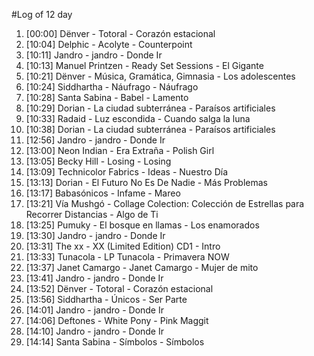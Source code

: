 #Log of 12 day

1. [00:00] Dënver - Totoral - Corazón estacional
1. [10:04] Delphic - Acolyte - Counterpoint
1. [10:11] Jandro - jandro - Donde Ir
1. [10:13] Manuel Printzen - Ready Set Sessions - El Gigante
1. [10:21] Dënver - Música, Gramática, Gimnasia - Los adolescentes
1. [10:24] Siddhartha - Náufrago - Náufrago
1. [10:28] Santa Sabina - Babel - Lamento
1. [10:29] Dorian - La ciudad subterránea - Paraísos artificiales
1. [10:33] Radaid - Luz escondida - Cuando salga la luna
1. [10:38] Dorian - La ciudad subterránea - Paraísos artificiales
1. [12:56] Jandro - jandro - Donde Ir
1. [13:00] Neon Indian - Era Extraña - Polish Girl
1. [13:05] Becky Hill - Losing - Losing
1. [13:09] Technicolor Fabrics - Ideas - Nuestro Día
1. [13:13] Dorian - El Futuro No Es De Nadie - Más Problemas
1. [13:17] Babasónicos - Infame - Mareo
1. [13:21] Vía Mushgó - Collage Colection: Colección de Estrellas para Recorrer Distancias - Algo de Ti
1. [13:25] Pumuky - El bosque en llamas - Los enamorados
1. [13:30] Jandro - jandro - Donde Ir
1. [13:31] The xx - XX (Limited Edition) CD1 - Intro
1. [13:33] Tunacola - LP Tunacola - Primavera NOW
1. [13:37] Janet Camargo - Janet Camargo - Mujer de mito
1. [13:41] Jandro - jandro - Donde Ir
1. [13:52] Dënver - Totoral - Corazón estacional
1. [13:56] Siddhartha - Únicos - Ser Parte
1. [14:01] Jandro - jandro - Donde Ir
1. [14:06] Deftones - White Pony - Pink Maggit
1. [14:10] Jandro - jandro - Donde Ir
1. [14:14] Santa Sabina - Símbolos - Símbolos
